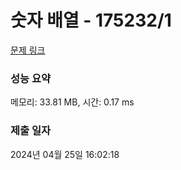# 숫자 배열 - 175232/1 

[문제 링크](https://level.goorm.io/exam/175232/%EC%88%AB%EC%9E%90-%EB%B0%B0%EC%97%B4/quiz/1) 

### 성능 요약

메모리: 33.81 MB, 시간: 0.17 ms

### 제출 일자

2024년 04월 25일 16:02:18

